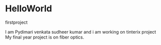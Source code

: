 # HelloWorld
firstproject
 
 
 I am Pydimari venkata sudheer kumar and i am working on tinterix project 
 My final year project is on fiber optics.
